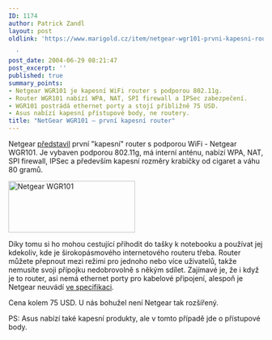 ```yaml
---
ID: 1174
author: Patrick Zandl
layout: post
oldlink: 'https://www.marigold.cz/item/netgear-wgr101-prvni-kapesni-router

  '
post_date: 2004-06-29 08:21:47
post_excerpt: ''
published: true
summary_points:
- Netgear WGR101 je kapesní WiFi router s podporou 802.11g.
- Router WGR101 nabízí WPA, NAT, SPI firewall a IPSec zabezpečení.
- WGR101 postrádá ethernet porty a stojí přibližně 75 USD.
- Asus nabízí kapesní přístupové body, ne routery.
title: "NetGear WGR101 – první kapesní router"
---
```


<p>
Netgear <a href="http://www.netgear.com/products/details/WGR101.php?view=">představil</a> první &quot;kapesní&quot; router s podporou WiFi - Netgear WGR101. Je vybaven podporou 802.11g, má interní anténu, nabízí WPA, NAT, SPI firewall, IPSec a především kapesní rozměry krabičky od cigaret a váhu 80 gramů. </p>

<div class="rightbox"> <img src="/wp-content/uploads/20040629-netgearwgr101.jpg" alt="Netgear WGR101" width="250" height="102" /> </div>
<p>
Díky tomu si ho mohou cestující přihodit do tašky k notebooku a používat jej kdekoliv, kde je širokopásmového internetového routeru třeba. Router můžete přepnout mezi režimi pro jednoho nebo více uživatelů, takže nemusíte svoji přípojku nedobrovolně s někým sdílet. Zajímavé je, že i když je to router, asi nemá ethernet porty pro kabelové připojení, alespoň je Netgear neuvádí <a href="http://www.netgear.com/pdf_docs/WGR101_Datasheet.pdf">ve specifikaci</a>.</p>
<p>
Cena kolem 75 USD. U nás bohužel není Netgear tak rozšířený.</p>
<p>
PS: Asus nabízí také kapesní produkty, ale v tomto případě jde o přístupové body. </p>